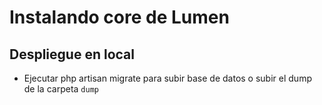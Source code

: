 # Instalando core de Lumen

## Despliegue en local

* Ejecutar php artisan migrate para subir base de datos o subir el dump de la carpeta `dump`